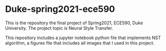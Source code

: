 # Duke-spring2021-ece590
This is the repository the final project of Spring2021, ECE590, Duke University. 
The project topic is Neural Style Transfer.

This repository includes a jupyter notebook python file that implements NST algorithm, 
a figures file that includes all images that I used in this project. 
